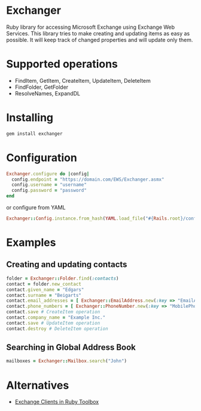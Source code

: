 Exchanger
=========

Ruby library for accessing Microsoft Exchange using Exchange Web Services.
This library tries to make creating and updating items as easy as possible.
It will keep track of changed properties and will update only them.

Supported operations
====================

* FindItem, GetItem, CreateItem, UpdateItem, DeleteItem
* FindFolder, GetFolder
* ResolveNames, ExpandDL

Installing
==========

```bash
gem install exchanger
```

Configuration
=============

```ruby
Exchanger.configure do |config|
  config.endpoint = "https://domain.com/EWS/Exchanger.asmx"
  config.username = "username"
  config.password = "password"
end
```

or configure from YAML

```ruby
Exchanger::Config.instance.from_hash(YAML.load_file("#{Rails.root}/config/exchanger.yml")[Rails.env])
```

Examples
========

Creating and updating contacts
------------------------------

```ruby
folder = Exchanger::Folder.find(:contacts)
contact = folder.new_contact
contact.given_name = "Edgars"
contact.surname = "Beigarts"
contact.email_addresses = [ Exchanger::EmailAddress.new(:key => "EmailAddress1", :text => "me@example.com") ]
contact.phone_numbers = [ Exchanger::PhoneNumber.new(:key => "MobilePhone", :text => "+371 80000000") ]
contact.save # CreateItem operation
contact.company_name = "Example Inc."
contact.save # UpdateItem operation
contact.destroy # DeleteItem operation
```

Searching in Global Address Book
--------------------------------

```ruby
mailboxes = Exchanger::Mailbox.search("John")
```

Alternatives
============

* [Exchange Clients in Ruby Toolbox](https://www.ruby-toolbox.com/categories/Exchange_Clients)
